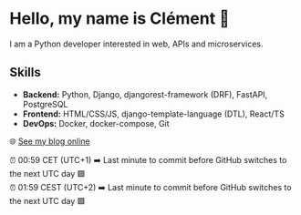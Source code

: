 # Hello, my name is Clément 👋

I am a Python developer interested in web, APIs and microservices.

## Skills
- **Backend:** Python, Django, djangorest-framework (DRF), FastAPI, PostgreSQL
- **Frontend:** HTML/CSS/JS, django-template-language (DTL), React/TS
- **DevOps:** Docker, docker-compose, Git

🌐 [See my blog online](https://codecat.ovh)

⏰ 00:59 CET (UTC+1) ➡️ Last minute to commit before GitHub switches to the next UTC day 🟩  
⏰ 01:59 CEST (UTC+2) ➡️ Last minute to commit before GitHub switches to the next UTC day 🟩
